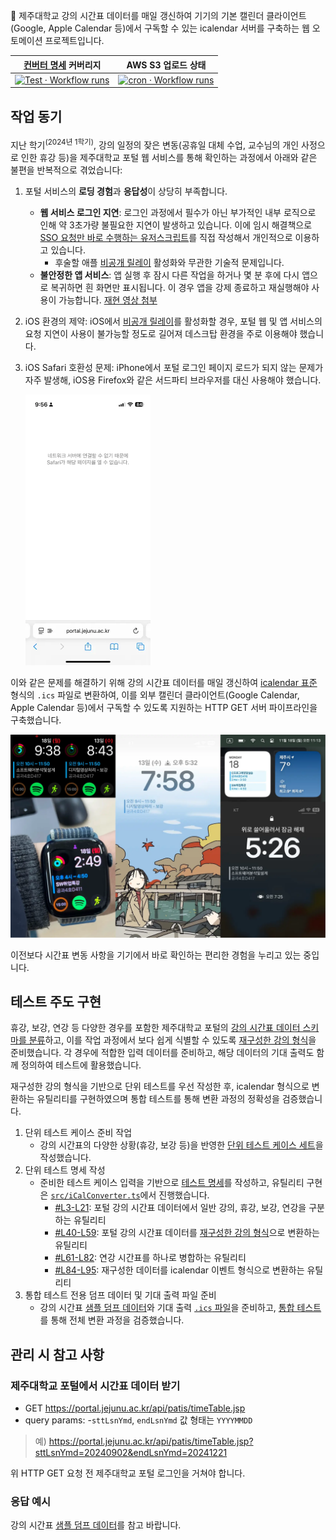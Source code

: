 📅 제주대학교 강의 시간표 데이터를 매일 갱신하여 기기의 기본 캘린더 클라이언트(Google, Apple Calendar 등)에서 구독할 수 있는 icalendar 서버를 구축하는 웹 오토메이션 프로젝트입니다.

|                                                                   [컨버터 명세](src/tests/index.test.ts) 커버리지                                                                   |                                                                                 AWS S3 업로드 상태                                                                                  |
| :---------------------------------------------------------------------------------------------------------------------------------------------------------------------------------: | :---------------------------------------------------------------------------------------------------------------------------------------------------------------------------------: |
| [![Test · Workflow runs](https://github.com/mu-hun/jejunu-icalendar-server/workflows/Test/badge.svg)](https://github.com/mu-hun/jejunu-icalendar-server/actions/workflows/test.yml) | [![cron · Workflow runs](https://github.com/mu-hun/jejunu-icalendar-server/workflows/cron/badge.svg)](https://github.com/mu-hun/jejunu-icalendar-server/actions/workflows/cron.yml) |

## 작업 동기

지난 학기<sup>(2024년 1학기)</sup>, 강의 일정의 잦은 변동(공휴일 대체 수업, 교수님의 개인 사정으로 인한 휴강 등)을 제주대학교 포털 웹 서비스를 통해 확인하는 과정에서 아래와 같은 불편을 반복적으로 겪었습니다:

1. 포털 서비스의 **로딩 경험**과 **응답성**이 상당히 부족합니다.
   - **웹 서비스 로그인 지연**: 로그인 과정에서 필수가 아닌 부가적인 내부 로직으로 인해 약 3초가량 불필요한 지연이 발생하고 있습니다. 이에 임시 해결책으로 [SSO 요청만 바로 수행하는 유저스크립트](https://github.com/mu-hun/jejunu-sw/blob/e190950/portal.user.js#L21-L23)를 직접 작성해서 개인적으로 이용하고 있습니다.
     - 후술할 애플 [비공개 릴레이] 활성화와 무관한 기술적 문제입니다.
   - **불안정한 앱 서비스**: 앱 실행 후 잠시 다른 작업을 하거나 몇 분 후에 다시 앱으로 복귀하면 흰 화면만 표시됩니다. 이 경우 앱을 강제 종료하고 재실행해야 사용이 가능합니다. [재현 영상 첨부](https://youtube.com/shorts/qfZ4gfhK5WA)
2. iOS 환경의 제약: iOS에서 [비공개 릴레이]를 활성화할 경우, 포털 웹 및 앱 서비스의 요청 지연이 사용이 불가능할 정도로 길어져 데스크탑 환경을 주로 이용해야 했습니다.
3. iOS Safari 호환성 문제: iPhone에서 포털 로그인 페이지 로드가 되지 않는 문제가 자주 발생해, iOS용 Firefox와 같은 서드파티 브라우저를 대신 사용해야 했습니다.

   <img width="200px" src="screenshots/ios-safari-portal-jejunu-cant-load.webp" alt="네트워크 서버에 연결할 수 없기 때문에 Safari가 해당 페이지를 열 수 없습니다."/>

[비공개 릴레이]: (https://support.apple.com/ko-kr/102602)

이와 같은 문제를 해결하기 위해 강의 시간표 데이터를 매일 갱신하여 [icalendar 표준](https://icalendar.org/) 형식의 `.ics` 파일로 변환하여, 이를 외부 캘린더 클라이언트(Google Calendar, Apple Calendar 등)에서 구독할 수 있도록 지원하는 HTTP GET 서버 파이프라인을 구축했습니다.

![showcases](screenshots/showcases.webp)

이전보다 시간표 변동 사항을 기기에서 바로 확인하는 편리한 경험을 누리고 있는 중입니다.

## 테스트 주도 구현

휴강, 보강, 연강 등 다양한 경우를 포함한 제주대학교 포털의 [강의 시간표 데이터 스키마를 분류](src/response.ts#L44)하고, 이를 작업 과정에서 보다 쉽게 식별할 수 있도록 [재구성한 강의 형식]을 준비했습니다. 각 경우에 적합한 입력 데이터를 준비하고, 해당 데이터의 기대 출력도 함께 정의하여 테스트에 활용했습니다.

[재구성한 강의 형식]: src/reconsturct.d.ts#L8_L41

재구성한 강의 형식을 기반으로 단위 테스트를 우선 작성한 후, icalendar 형식으로 변환하는 유틸리티를 구현하였으며 통합 테스트를 통해 변환 과정의 정확성을 검증했습니다.

1. 단위 테스트 케이스 준비 작업
   - 강의 시간표의 다양한 상황(휴강, 보강 등)을 반영한 [단위 테스트 케이스 세트](src/tests/testcases.json)을 작성했습니다.
2. 단위 테스트 명세 작성
   - 준비한 테스트 케이스 입력을 기반으로 [테스트 명세](src/tests/index.test.ts#L17-L77)를 작성하고, 유틸리티 구현은 [`src/iCalConverter.ts`](`src/iCalConverter.ts)에서 진행했습니다.
     - [#L3-L21](src/iCalConverter.ts#L40-L59): 포털 강의 시간표 데이터에서 일반 강의, 휴강, 보강, 연강을 구분하는 유틸리티
     - [#L40-L59](src/iCalConverter.ts#L40-L59): 포털 강의 시간표 데이터를 [재구성한 강의 형식]으로 변환하는 유틸리티
     - [#L61-L82](src/iCalConverter.ts#L61-L82): 연강 시간표를 하나로 병합하는 유틸리티
     - [#L84-L95](src/iCalConverter.ts#L84-L95): 재구성한 데이터를 icalendar 이벤트 형식으로 변환하는 유틸리티
3. 통합 테스트 전용 덤프 데이터 및 기대 출력 파일 준비
   - 강의 시간표 [샘플 덤프 데이터]와 기대 출력 [`.ics` 파일](src/tests/excepted.ics)을 준비하고, [통합 테스트](src/tests/index.test.ts#L79-L86)를 통해 전체 변환 과정을 검증했습니다.

[샘플 덤프 데이터]: src/tests/response.json

## 관리 시 참고 사항

### 제주대학교 포털에서 시간표 데이터 받기

- GET https://portal.jejunu.ac.kr/api/patis/timeTable.jsp
- query params: -`sttLsnYmd`, `endLsnYmd` 값 형태는 `YYYYMMDD`

> 예) https://portal.jejunu.ac.kr/api/patis/timeTable.jsp?sttLsnYmd=20240902&endLsnYmd=20241221

위 HTTP GET 요청 전 제주대학교 포털 로그인을 거쳐야 합니다.

### 응답 예시

강의 시간표 [샘플 덤프 데이터]를 참고 바랍니다.
